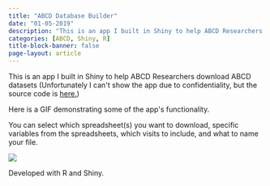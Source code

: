 ```yaml
---
title: "ABCD Database Builder"
date: "01-05-2019"
description: "This is an app I built in Shiny to help ABCD Researchers download ABCD datasets."
categories: [ABCD, Shiny, R]
title-block-banner: false
page-layout: article
---
```


This is an app I built in Shiny to help ABCD Researchers download ABCD datasets (Unfortunately I can't show the app due to confidentiality, but the source code is [here.](https://github.com/nguyenhphilip/ABCD_Database_Builder))

Here is a GIF demonstrating some of the app's functionality.

You can select which spreadsheet(s) you want to download, specific variables from the spreadsheets, which visits to include, and what to name your file.

![](abcd-db-build.gif)

Developed with R and Shiny.